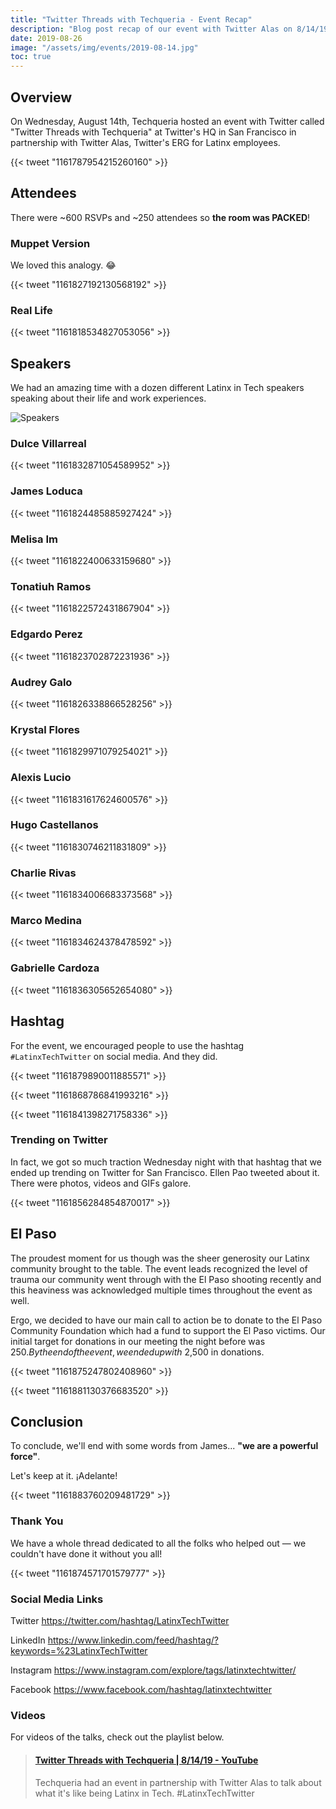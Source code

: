 ```yaml
---
title: "Twitter Threads with Techqueria - Event Recap"
description: "Blog post recap of our event with Twitter Alas on 8/14/19."
date: 2019-08-26
image: "/assets/img/events/2019-08-14.jpg"
toc: true
---
```


## Overview

On Wednesday, August 14th, Techqueria hosted an event with Twitter called "Twitter Threads with Techqueria" at Twitter's HQ in San Francisco in partnership with Twitter Alas, Twitter's ERG for Latinx employees.

{{< tweet "1161787954215260160" >}}

## Attendees

There were ~600 RSVPs and ~250 attendees so **the room was PACKED**!

### Muppet Version

We loved this analogy. 😂

{{< tweet "1161827192130568192" >}}

### Real Life

{{< tweet "1161818534827053056" >}}

## Speakers

We had an amazing time with a dozen different Latinx in Tech speakers speaking about their life and work experiences.

![Speakers](/assets/img/news/2019-08-23.png)

### Dulce Villarreal

{{< tweet "1161832871054589952" >}}

### James Loduca

{{< tweet "1161824485885927424" >}}

### Melisa Im

{{< tweet "1161822400633159680" >}}

### Tonatiuh Ramos

{{< tweet "1161822572431867904" >}}

### Edgardo Perez

{{< tweet "1161823702872231936" >}}

### Audrey Galo

{{< tweet "1161826338866528256" >}}

### Krystal Flores

{{< tweet "1161829971079254021" >}}

### Alexis Lucio

{{< tweet "1161831617624600576" >}}

### Hugo Castellanos

{{< tweet "1161830746211831809" >}}

### Charlie Rivas

{{< tweet "1161834006683373568" >}}

### Marco Medina

{{< tweet "1161834624378478592" >}}

### Gabrielle Cardoza

{{< tweet "1161836305652654080" >}}

## Hashtag

For the event, we encouraged people to use the hashtag `#LatinxTechTwitter` on social media. And they did.

{{< tweet "1161879890011885571" >}}

{{< tweet "1161868786841993216" >}}

{{< tweet "1161841398271758336" >}}

### Trending on Twitter

In fact, we got so much traction Wednesday night with that hashtag that we ended up trending on Twitter for San Francisco. Ellen Pao tweeted about it. There were photos, videos and GIFs galore.

{{< tweet "1161856284854870017" >}}

## El Paso

The proudest moment for us though was the sheer generosity our Latinx community brought to the table. The event leads recognized the level of trauma our community went through with the El Paso shooting recently and this heaviness was acknowledged multiple times throughout the event as well.

Ergo, we decided to have our main call to action be to donate to the El Paso Community Foundation which had a fund to support the El Paso victims. Our initial target for donations in our meeting the night before was $250. By the end of the event, we ended up with ~$2,500 in donations.

{{< tweet "1161875247802408960" >}}

{{< tweet "1161881130376683520" >}}

## Conclusion

To conclude, we'll end with some words from James... **"we are a powerful force"**.

Let's keep at it. ¡Adelante!

{{< tweet "1161883760209481729" >}}

### Thank You

We have a whole thread dedicated to all the folks who helped out — we couldn't have done it without you all!

{{< tweet "1161874571701579777" >}}

### Social Media Links

Twitter https://twitter.com/hashtag/LatinxTechTwitter

LinkedIn https://www.linkedin.com/feed/hashtag/?keywords=%23LatinxTechTwitter

Instagram https://www.instagram.com/explore/tags/latinxtechtwitter/

Facebook https://www.facebook.com/hashtag/latinxtechtwitter

### Videos

For videos of the talks, check out the playlist below.

<blockquote class="embedly-card"><h4><a href="https://www.youtube.com/playlist?list=PLCWzrxvpdkgiiWrY29sld35Nnf-i52JZm">Twitter Threads with Techqueria | 8/14/19 - YouTube</a></h4><p>Techqueria had an event in partnership with Twitter Alas to talk about what it's like being Latinx in Tech. #LatinxTechTwitter</p></blockquote>
<script async src="//cdn.embedly.com/widgets/platform.js" charset="UTF-8"></script>